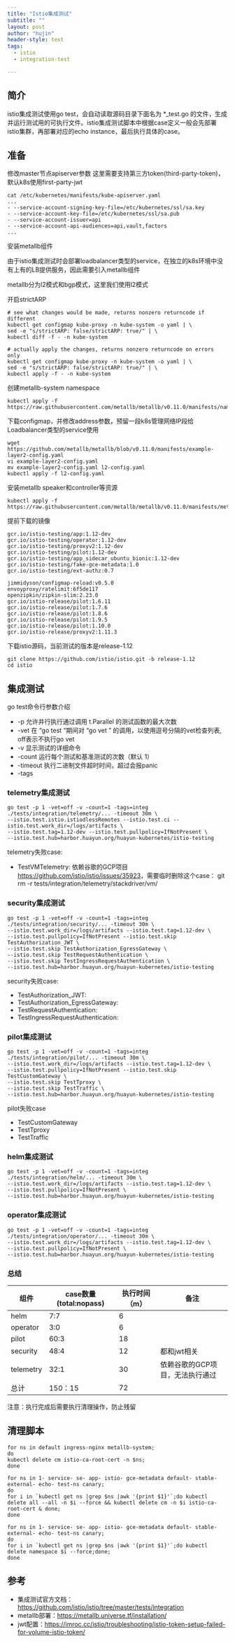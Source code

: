 ```yaml
---
title: "Istio集成测试"
subtitle: ""
layout: post
author: "hujin"
header-style: text
tags:
  - istio
  - integration-test

---
```



## 简介
istio集成测试使用go test，会自动读取源码目录下面名为 *_test.go 的文件，生成并运行测试用的可执行文件。istio集成测试脚本中根据case定义一般会先部署istio集群，再部署对应的echo instance，最后执行具体的case。

## 准备
修改master节点apiserver参数
这里需要支持第三方token(third-party-token)，默认k8s使用first-party-jwt

    cat /etc/kubernetes/manifests/kube-apiserver.yaml
    ...
    - --service-account-signing-key-file=/etc/kubernetes/ssl/sa.key
    - --service-account-key-file=/etc/kubernetes/ssl/sa.pub
    - --service-account-issuer=api
    - --service-account-api-audiences=api,vault,factors
    ...
    
安装metallb组件

由于istio集成测试时会部署loadbalancer类型的service，在独立的k8s环境中没有上有的LB提供服务，因此需要引入metallb组件

metallb分为l2模式和bgp模式，这里我们使用l2模式

开启strictARP

    # see what changes would be made, returns nonzero returncode if different
    kubectl get configmap kube-proxy -n kube-system -o yaml | \
    sed -e "s/strictARP: false/strictARP: true/" | \
    kubectl diff -f - -n kube-system
    
    # actually apply the changes, returns nonzero returncode on errors only
    kubectl get configmap kube-proxy -n kube-system -o yaml | \
    sed -e "s/strictARP: false/strictARP: true/" | \
    kubectl apply -f - -n kube-system

创建metallb-system namespace

    kubectl apply -f https://raw.githubusercontent.com/metallb/metallb/v0.11.0/manifests/namespace.yaml

下载configmap，并修改address参数，预留一段k8s管理网络IP段给Loadbalancer类型的service使用

    wget https://github.com/metallb/metallb/blob/v0.11.0/manifests/example-layer2-config.yaml
    vi example-layer2-config.yaml
    mv example-layer2-config.yaml l2-config.yaml
    kubectl apply -f l2-config.yaml

安装metallb speaker和controller等资源

    kubectl apply -f https://raw.githubusercontent.com/metallb/metallb/v0.11.0/manifests/metallb.yaml


提前下载的镜像


    gcr.io/istio-testing/app:1.12-dev
    gcr.io/istio-testing/operator:1.12-dev
    gcr.io/istio-testing/proxyv2:1.12-dev
    gcr.io/istio-testing/pilot:1.12-dev
    gcr.io/istio-testing/app_sidecar_ubuntu_bionic:1.12-dev
    gcr.io/istio-testing/fake-gce-metadata:1.0
    gcr.io/istio-testing/ext-authz:0.7

    jimmidyson/configmap-reload:v0.5.0
    envoyproxy/ratelimit:6f5de117
    openzipkin/zipkin-slim:2.23.0
    gcr.io/istio-release/pilot:1.6.11
    gcr.io/istio-release/pilot:1.7.6
    gcr.io/istio-release/pilot:1.8.6
    gcr.io/istio-release/pilot:1.9.5
    gcr.io/istio-release/pilot:1.10.0
    gcr.io/istio-release/proxyv2:1.11.3


下载istio源码，当前测试的版本是release-1.12

    git clone https://github.com/istio/istio.git -b release-1.12
    cd istio
    
## 集成测试
go test命令行参数介绍

- -p 允许并行执行通过调用 t.Parallel 的测试函数的最大次数
- -vet 在 “go test “期间对 “go vet ” 的调用，以使用逗号分隔的vet检查列表, off表示不执行go vet
- -v 显示测试的详细命令
- -count 运行每个测试和基准测试的次数（默认 1）
- -timeout 执行二进制文件超时时间，超过会报panic
- -tags

### telemetry集成测试

    go test -p 1 -vet=off -v -count=1 -tags=integ ./tests/integration/telemetry/... -timeout 30m \
    --istio.test.istio.istiodlessRemotes --istio.test.ci --istio.test.work_dir=/logs/artifacts \
    --istio.test.tag=1.12-dev --istio.test.pullpolicy=IfNotPresent \
    --istio.test.hub=harbor.huayun.org/huayun-kubernetes/istio-testing
    
telemetry失败case:
- TestVMTelemetry: 依赖谷歌的GCP项目 <https://github.com/istio/istio/issues/35923>，需要临时删除这个case： git rm -r tests/integration/telemetry/stackdriver/vm/

### security集成测试

    go test -p 1 -vet=off -v -count=1 -tags=integ ./tests/integration/security/... -timeout 30m \
    --istio.test.work_dir=/logs/artifacts --istio.test.tag=1.12-dev \
    --istio.test.pullpolicy=IfNotPresent --istio.test.skip TestAuthorization_JWT \
    --istio.test.skip TestAuthorization_EgressGateway \
    --istio.test.skip TestRequestAuthentication \
    --istio.test.skip TestIngressRequestAuthentication \
    --istio.test.hub=harbor.huayun.org/huayun-kubernetes/istio-testing

security失败case:
- TestAuthorization_JWT:
- TestAuthorization_EgressGateway:
- TestRequestAuthentication:
- TestIngressRequestAuthentication:

### pilot集成测试

    go test -p 1 -vet=off -v -count=1 -tags=integ ./tests/integration/pilot/... -timeout 30m \
    --istio.test.work_dir=/logs/artifacts --istio.test.tag=1.12-dev \
    --istio.test.pullpolicy=IfNotPresent --istio.test.skip TestCustomGateway \
    --istio.test.skip TestTproxy \
    --istio.test.skip TestTraffic \
    --istio.test.hub=harbor.huayun.org/huayun-kubernetes/istio-testing
    
pilot失败case
- TestCustomGateway
- TestTproxy
- TestTraffic

### helm集成测试

    go test -p 1 -vet=off -v -count=1 -tags=integ ./tests/integration/helm/... -timeout 30m \
    --istio.test.work_dir=/logs/artifacts --istio.test.tag=1.12-dev \
    --istio.test.pullpolicy=IfNotPresent \
    --istio.test.hub=harbor.huayun.org/huayun-kubernetes/istio-testing

### operator集成测试

    go test -p 1 -vet=off -v -count=1 -tags=integ ./tests/integration/operator/... -timeout 30m \
    --istio.test.work_dir=/logs/artifacts --istio.test.tag=1.12-dev \
    --istio.test.pullpolicy=IfNotPresent \
    --istio.test.hub=harbor.huayun.org/huayun-kubernetes/istio-testing

### 总结

| 组件  |case数量(total:nopass)|执行时间（m）|	备注|
|---    |-- |-- |-- |
|helm   |7:7    |6  |   |
|operator|3:0   | 6 |   |
|pilot  |60:3   |18 |   |		
|security|48:4   |	12  |	都和jwt相关|
|telemetry|	32:1|	30|	依赖谷歌的GCP项目，无法执行通过|
|总计	|150：15	|72	|    |

注意：执行完成后需要执行清理操作，防止残留

## 清理脚本

    for ns in default ingress-nginx metallb-system;
    do
    kubectl delete cm istio-ca-root-cert -n $ns;
    done
    
    for ns in 1- service- se- app- istio- gce-metadata default- stable- external- echo- test-ns canary;
    do
    for i in `kubectl get ns |grep $ns |awk '{print $1}'`;do kubectl delete all --all -n $i --force && kubectl delete cm -n $i istio-ca-root-cert & done;
    done
    
    for ns in 1- service- se- app- istio- gce-metadata default- stable- external- echo- test-ns canary;
    do
    for i in `kubectl get ns |grep $ns |awk '{print $1}'`;do kubectl delete namespace $i --force;done;
    done

## 参考
- 集成测试官方文档：https://github.com/istio/istio/tree/master/tests/integration
- metallb部署：https://metallb.universe.tf/installation/
- jwt配置：https://imroc.cc/istio/troubleshooting/istio-token-setup-failed-for-volume-istio-token/
